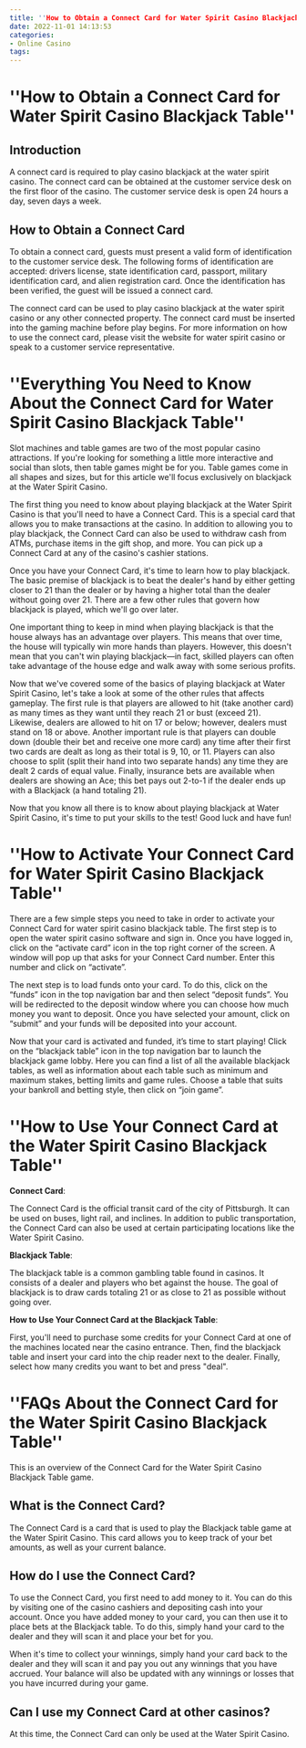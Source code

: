 ```yaml
---
title: ''How to Obtain a Connect Card for Water Spirit Casino Blackjack Table''
date: 2022-11-01 14:13:53
categories:
- Online Casino
tags:
---
```



#  ''How to Obtain a Connect Card for Water Spirit Casino Blackjack Table''

## Introduction

A connect card is required to play casino blackjack at the water spirit casino. The connect card can be obtained at the customer service desk on the first floor of the casino. The customer service desk is open 24 hours a day, seven days a week.

## How to Obtain a Connect Card

To obtain a connect card, guests must present a valid form of identification to the customer service desk. The following forms of identification are accepted: drivers license, state identification card, passport, military identification card, and alien registration card. Once the identification has been verified, the guest will be issued a connect card.

The connect card can be used to play casino blackjack at the water spirit casino or any other connected property. The connect card must be inserted into the gaming machine before play begins. For more information on how to use the connect card, please visit the website for water spirit casino or speak to a customer service representative.

#  ''Everything You Need to Know About the Connect Card for Water Spirit Casino Blackjack Table''

Slot machines and table games are two of the most popular casino attractions. If you're looking for something a little more interactive and social than slots, then table games might be for you. Table games come in all shapes and sizes, but for this article we'll focus exclusively on blackjack at the Water Spirit Casino.

The first thing you need to know about playing blackjack at the Water Spirit Casino is that you'll need to have a Connect Card. This is a special card that allows you to make transactions at the casino. In addition to allowing you to play blackjack, the Connect Card can also be used to withdraw cash from ATMs, purchase items in the gift shop, and more. You can pick up a Connect Card at any of the casino's cashier stations.

Once you have your Connect Card, it's time to learn how to play blackjack. The basic premise of blackjack is to beat the dealer's hand by either getting closer to 21 than the dealer or by having a higher total than the dealer without going over 21. There are a few other rules that govern how blackjack is played, which we'll go over later.

One important thing to keep in mind when playing blackjack is that the house always has an advantage over players. This means that over time, the house will typically win more hands than players. However, this doesn't mean that you can't win playing blackjack—in fact, skilled players can often take advantage of the house edge and walk away with some serious profits.

Now that we've covered some of the basics of playing blackjack at Water Spirit Casino, let's take a look at some of the other rules that affects gameplay. The first rule is that players are allowed to hit (take another card) as many times as they want until they reach 21 or bust (exceed 21). Likewise, dealers are allowed to hit on 17 or below; however, dealers must stand on 18 or above. Another important rule is that players can double down (double their bet and receive one more card) any time after their first two cards are dealt as long as their total is 9, 10, or 11. Players can also choose to split (split their hand into two separate hands) any time they are dealt 2 cards of equal value. Finally, insurance bets are available when dealers are showing an Ace; this bet pays out 2-to-1 if the dealer ends up with a Blackjack (a hand totaling 21).

Now that you know all there is to know about playing blackjack at Water Spirit Casino, it's time to put your skills to the test! Good luck and have fun!

#  ''How to Activate Your Connect Card for Water Spirit Casino Blackjack Table''

There are a few simple steps you need to take in order to activate your Connect Card for water spirit casino blackjack table. The first step is to open the water spirit casino software and sign in. Once you have logged in, click on the “activate card” icon in the top right corner of the screen. A window will pop up that asks for your Connect Card number. Enter this number and click on “activate”.

The next step is to load funds onto your card. To do this, click on the “funds” icon in the top navigation bar and then select “deposit funds”. You will be redirected to the deposit window where you can choose how much money you want to deposit. Once you have selected your amount, click on “submit” and your funds will be deposited into your account.

Now that your card is activated and funded, it’s time to start playing! Click on the “blackjack table” icon in the top navigation bar to launch the blackjack game lobby. Here you can find a list of all the available blackjack tables, as well as information about each table such as minimum and maximum stakes, betting limits and game rules. Choose a table that suits your bankroll and betting style, then click on “join game”.

#  ''How to Use Your Connect Card at the Water Spirit Casino Blackjack Table''

**Connect Card**:

The Connect Card is the official transit card of the city of Pittsburgh. It can be used on buses, light rail, and inclines. In addition to public transportation, the Connect Card can also be used at certain participating locations like the Water Spirit Casino.

**Blackjack Table**:

The blackjack table is a common gambling table found in casinos. It consists of a dealer and players who bet against the house. The goal of blackjack is to draw cards totaling 21 or as close to 21 as possible without going over.

**How to Use Your Connect Card at the Blackjack Table**:

First, you'll need to purchase some credits for your Connect Card at one of the machines located near the casino entrance. Then, find the blackjack table and insert your card into the chip reader next to the dealer. Finally, select how many credits you want to bet and press "deal".

#  ''FAQs About the Connect Card for the Water Spirit Casino Blackjack Table''

This is an overview of the Connect Card for the Water Spirit Casino Blackjack Table game.

## What is the Connect Card?

The Connect Card is a card that is used to play the Blackjack table game at the Water Spirit Casino. This card allows you to keep track of your bet amounts, as well as your current balance.

## How do I use the Connect Card?

To use the Connect Card, you first need to add money to it. You can do this by visiting one of the casino cashiers and depositing cash into your account. Once you have added money to your card, you can then use it to place bets at the Blackjack table. To do this, simply hand your card to the dealer and they will scan it and place your bet for you.

When it's time to collect your winnings, simply hand your card back to the dealer and they will scan it and pay you out any winnings that you have accrued. Your balance will also be updated with any winnings or losses that you have incurred during your game.

## Can I use my Connect Card at other casinos?

At this time, the Connect Card can only be used at the Water Spirit Casino.